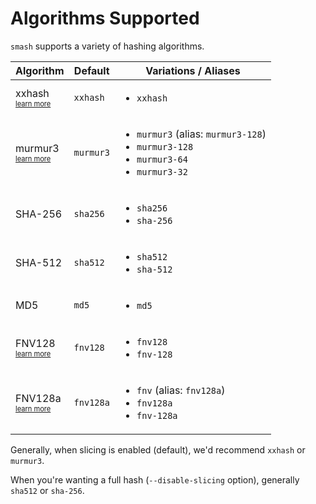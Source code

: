 # Algorithms Supported

`smash` supports a variety of hashing algorithms.

<table>
<thead>
 <tr>
    <th>Algorithm</th>
    <th>Default</th>
    <th>Variations / Aliases</th>
</tr>
</thead>
<tbody>
    <tr>
        <td>
            xxhash<br/>
            <sub><sup><a href="https://xxhash.com/">learn more</a></sup></sub>
        </td>
        <td><code>xxhash</code></td>
        <td>
            <ul>
                <li><code>xxhash</code></li>
            </ul>
        </td>
    </tr>
    <tr>
        <td>
            murmur3<br/>
            <sub><sup><a href="https://en.wikipedia.org/wiki/MurmurHash">learn more</a></sup></sub>
        </td>
        <td><code>murmur3</code></td>
        <td>
            <ul>
                <li><code>murmur3</code> (alias: <code>murmur3-128</code>)</li>
                <li><code>murmur3-128</code></li>
                <li><code>murmur3-64</code></li>
                <li><code>murmur3-32</code></li>
            </ul>
        </td>
    </tr>
    <tr>
        <td>SHA-256</td>
        <td><code>sha256</code></td>
        <td>
            <ul>
                <li><code>sha256</code></li>
                <li><code>sha-256</code></li>
            </ul>
        </td>
    </tr>
    <tr>
        <td>SHA-512</td>
        <td><code>sha512</code></td>
        <td>
            <ul>
                <li><code>sha512</code></li>
                <li><code>sha-512</code></li>
            </ul>
        </td>
    </tr>
    <tr>
        <td>MD5</td>
        <td><code>md5</code></td>
        <td>
            <ul>
                <li><code>md5</code></li>
            </ul>
        </td>
    </tr>
    <tr>
        <td>FNV128<br/>
        <sub><sup><a href="https://en.wikipedia.org/wiki/Fowler%E2%80%93Noll%E2%80%93Vo_hash_function">learn more</a></sup></sub></td>
        <td><code>fnv128</code></td>
        <td>
            <ul>
                <li><code>fnv128</code></li>
                <li><code>fnv-128</code></li>
            </ul>
        </td>
    </tr>
    <tr>
        <td>FNV128a<br/>
            <sub><sup><a href="https://en.wikipedia.org/wiki/Fowler%E2%80%93Noll%E2%80%93Vo_hash_function">learn more</a></sup></sub></td>
        <td><code>fnv128a</code></td>
        <td>
            <ul>
                <li><code>fnv</code> (alias: <code>fnv128a</code>)</li>
                <li><code>fnv128a</code></li>
                <li><code>fnv-128a</code></li>
            </ul>
        </td>
    </tr>
</tbody>
</table>

Generally, when slicing is enabled (default), we'd recommend `xxhash` or `murmur3`. 

When you're wanting a full hash (`--disable-slicing` option), generally `sha512` or `sha-256`.
